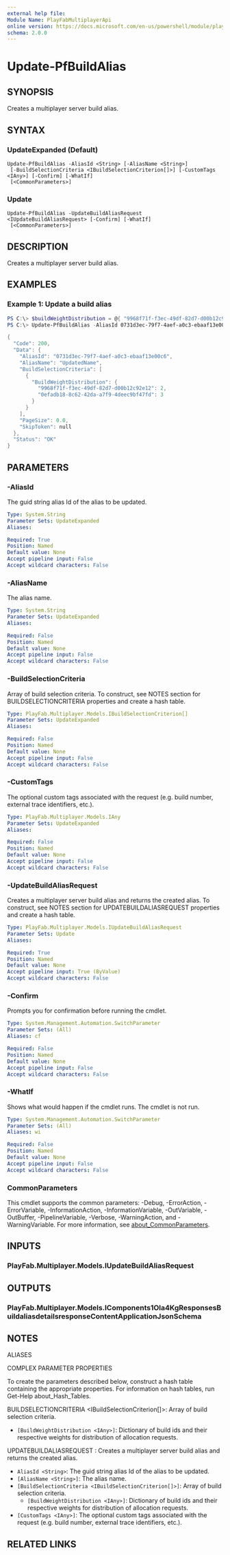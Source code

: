 ```yaml
---
external help file:
Module Name: PlayFabMultiplayerApi
online version: https://docs.microsoft.com/en-us/powershell/module/playfabmultiplayerapi/update-pfbuildalias
schema: 2.0.0
---
```


# Update-PfBuildAlias

## SYNOPSIS
Creates a multiplayer server build alias.

## SYNTAX

### UpdateExpanded (Default)
```
Update-PfBuildAlias -AliasId <String> [-AliasName <String>]
 [-BuildSelectionCriteria <IBuildSelectionCriterion[]>] [-CustomTags <IAny>] [-Confirm] [-WhatIf]
 [<CommonParameters>]
```

### Update
```
Update-PfBuildAlias -UpdateBuildAliasRequest <IUpdateBuildAliasRequest> [-Confirm] [-WhatIf]
 [<CommonParameters>]
```

## DESCRIPTION
Creates a multiplayer server build alias.

## EXAMPLES

### Example 1: Update a build alias
```powershell
PS C:\> $buildWeightDistribution = @{ "9968f71f-f3ec-49df-82d7-d00b12c92e12" = 2; "0efadb18-8c62-42da-a7f9-4deec9bf47fd" = 3 }
PS C:\> Update-PfBuildAlias -AliasId 0731d3ec-79f7-4aef-a0c3-ebaaf13e00c6 -AliasName UpdatedName -BuildSelectionCriteria @(@{ "BuildWeightDistribution" = $buildWeightDistribution}) | ConvertTo-Json -depth 5

{
  "Code": 200,
  "Data": {
    "AliasId": "0731d3ec-79f7-4aef-a0c3-ebaaf13e00c6",
    "AliasName": "UpdatedName",
    "BuildSelectionCriteria": [
      {
        "BuildWeightDistribution": {
          "9968f71f-f3ec-49df-82d7-d00b12c92e12": 2,
          "0efadb18-8c62-42da-a7f9-4deec9bf47fd": 3
        }
      }
    ],
    "PageSize": 0.0,
    "SkipToken": null
  },
  "Status": "OK"
}
```



## PARAMETERS

### -AliasId
The guid string alias Id of the alias to be updated.

```yaml
Type: System.String
Parameter Sets: UpdateExpanded
Aliases:

Required: True
Position: Named
Default value: None
Accept pipeline input: False
Accept wildcard characters: False
```

### -AliasName
The alias name.

```yaml
Type: System.String
Parameter Sets: UpdateExpanded
Aliases:

Required: False
Position: Named
Default value: None
Accept pipeline input: False
Accept wildcard characters: False
```

### -BuildSelectionCriteria
Array of build selection criteria.
To construct, see NOTES section for BUILDSELECTIONCRITERIA properties and create a hash table.

```yaml
Type: PlayFab.Multiplayer.Models.IBuildSelectionCriterion[]
Parameter Sets: UpdateExpanded
Aliases:

Required: False
Position: Named
Default value: None
Accept pipeline input: False
Accept wildcard characters: False
```

### -CustomTags
The optional custom tags associated with the request (e.g.
build number, external trace identifiers, etc.).

```yaml
Type: PlayFab.Multiplayer.Models.IAny
Parameter Sets: UpdateExpanded
Aliases:

Required: False
Position: Named
Default value: None
Accept pipeline input: False
Accept wildcard characters: False
```

### -UpdateBuildAliasRequest
Creates a multiplayer server build alias and returns the created alias.
To construct, see NOTES section for UPDATEBUILDALIASREQUEST properties and create a hash table.

```yaml
Type: PlayFab.Multiplayer.Models.IUpdateBuildAliasRequest
Parameter Sets: Update
Aliases:

Required: True
Position: Named
Default value: None
Accept pipeline input: True (ByValue)
Accept wildcard characters: False
```

### -Confirm
Prompts you for confirmation before running the cmdlet.

```yaml
Type: System.Management.Automation.SwitchParameter
Parameter Sets: (All)
Aliases: cf

Required: False
Position: Named
Default value: None
Accept pipeline input: False
Accept wildcard characters: False
```

### -WhatIf
Shows what would happen if the cmdlet runs.
The cmdlet is not run.

```yaml
Type: System.Management.Automation.SwitchParameter
Parameter Sets: (All)
Aliases: wi

Required: False
Position: Named
Default value: None
Accept pipeline input: False
Accept wildcard characters: False
```

### CommonParameters
This cmdlet supports the common parameters: -Debug, -ErrorAction, -ErrorVariable, -InformationAction, -InformationVariable, -OutVariable, -OutBuffer, -PipelineVariable, -Verbose, -WarningAction, and -WarningVariable. For more information, see [about_CommonParameters](http://go.microsoft.com/fwlink/?LinkID=113216).

## INPUTS

### PlayFab.Multiplayer.Models.IUpdateBuildAliasRequest

## OUTPUTS

### PlayFab.Multiplayer.Models.IComponents1Ola4KgResponsesBuildaliasdetailsresponseContentApplicationJsonSchema

## NOTES

ALIASES

COMPLEX PARAMETER PROPERTIES

To create the parameters described below, construct a hash table containing the appropriate properties. For information on hash tables, run Get-Help about_Hash_Tables.


BUILDSELECTIONCRITERIA <IBuildSelectionCriterion[]>: Array of build selection criteria.
  - `[BuildWeightDistribution <IAny>]`: Dictionary of build ids and their respective weights for distribution of allocation requests.

UPDATEBUILDALIASREQUEST <IUpdateBuildAliasRequest>: Creates a multiplayer server build alias and returns the created alias.
  - `AliasId <String>`: The guid string alias Id of the alias to be updated.
  - `[AliasName <String>]`: The alias name.
  - `[BuildSelectionCriteria <IBuildSelectionCriterion[]>]`: Array of build selection criteria.
    - `[BuildWeightDistribution <IAny>]`: Dictionary of build ids and their respective weights for distribution of allocation requests.
  - `[CustomTags <IAny>]`: The optional custom tags associated with the request (e.g. build number, external trace identifiers, etc.).

## RELATED LINKS

